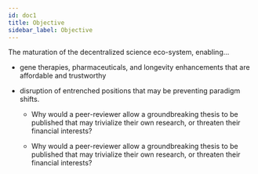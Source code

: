 ```yaml
---
id: doc1
title: Objective
sidebar_label: Objective
---
```


<!-- You can write content using [GitHub-flavored Markdown syntax](https://github.github.com/gfm/). -->

The maturation of the decentralized science eco-system, enabling...

* gene therapies, pharmaceuticals, and longevity enhancements that are affordable and trustworthy

* disruption of entrenched positions that may be preventing paradigm shifts.

  * Why would a peer-reviewer allow a groundbreaking thesis to be published that may trivialize their own research, or threaten their financial interests?

  * Why would a peer-reviewer allow a groundbreaking thesis to be published that may trivialize their own research, or threaten their financial interests?